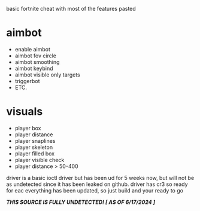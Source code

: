 basic fortnite cheat with most of the features pasted

# aimbot
  - enable aimbot
  - aimbot fov circle
  - aimbot smoothing
  - aimbot keybind
  - aimbot visible only targets
  - triggerbot
  - ETC.

# visuals 
  - player box
  - player distance
  - player snaplines
  - player skeleton
  - player filled box
  - player visible check
  - player distance > 50-400

driver is a basic ioctl driver but has been ud for 5 weeks now, but will not
be as undetected since it has been leaked on github. driver has cr3 so ready for eac
everything has been updated, so just build and your ready to go


_**THIS SOURCE IS FULLY UNDETECTED! [ AS OF 6/17/2024 ]**_
